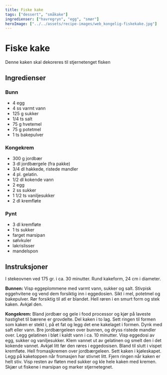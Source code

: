 ```yaml
---
title: Fiske kake
tags: ["dessert", "småkake"]
ingredienser: ["havregryn", "egg", "smør"]
heroImage: ["../../assets/recipe-images/web_kongelig-fiskekake.jpg"]
---
```


# Fiske kake

Denne kaken skal dekoreres til stjernetenget fisken

## Ingredienser

### Bunn

- 4 egg
- 4 ss varmt vann
- 125 g sukker
- 1/4 ts salt
- 75 g hvetemel
- 75 g potetmel
- 1 ts bakepulver

### Kongekrem

- 300 g jordbær
- 3 dl jordbærgele (fra pakke)
- 3/4 dl hakkede, ristede mandler
- 4 pl. gelatin.
- 1/2 dl kokende vann
- 2 egg
- 2 ss sukker
- 1 1/2 ts vaniljesukker
- 2 dl kremfløte

### Pynt

- 3 dl kremfløte
- 1 ts sukker
- farget marsipan
- sølvkuler
- lakrislisser
- mandelspon

## Instruksjoner

I stekeovnen ved 175 gr. i ca. 30 minutter. Rund kakeform, 24 cm i diameter.

**Bunnen:** Visp eggeplommene med varmt vann, sukker og salt. Stivpisk eggehvitene og vend dem forsiktig inn i eggedosien. Sikt i mel, potetmel og bakepulver. Rør forsiktig til atl er blandet. Hell røren i en smurt form og stek kaken. Avkjøl den.

**Kongekrem:** Bland jordbær og gele i food processor og kjør på laveste hastighet til bærene er grovdelte. Del kaken i to lag. Sett ringen til formen som kaken er stekt i, på et fat og legg det ene kakelaget i formen. Dynk med saft eller vann. Bre jordbærgeleen over bunnen, og dryss ristede mandler over. Legg gelatinen i bløt i kaldt vann i ca. 10 minutter. Visp eggedosi av egg, sukker og vaniljesukker. Klem vannet ut av gelatinen og smelt den i det kokende vannet. Avkjøl litt før den røres i eggedosisen. Bland til slutt i vispet kremfløte. Hell fromasjkremen over jordbærgeleen. Sett kaken i kjøleskapet. Legg på kaketoppen når fromasjen har stivnet litt. Fjern ringen når kaken er helt stiv. Visp resten av fløten med sukker og kle hele kaken med kremen. Skjær ut fiskene i marsipan og marker stjernetegnet.
